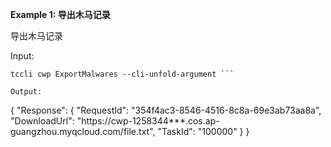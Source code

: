 **Example 1: 导出木马记录**

导出木马记录

Input: 

```
tccli cwp ExportMalwares --cli-unfold-argument ```

Output: 
```
{
    "Response": {
        "RequestId": "354f4ac3-8546-4516-8c8a-69e3ab73aa8a",
        "DownloadUrl": "https://cwp-1258344***.cos.ap-guangzhou.myqcloud.com/file.txt",
        "TaskId": "100000"
    }
}
```


